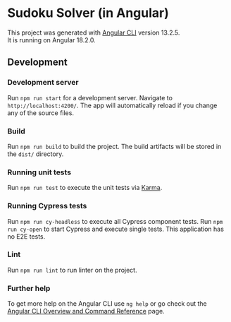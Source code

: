 # Sudoku Solver (in Angular)

This project was generated with [Angular CLI](https://github.com/angular/angular-cli) version 13.2.5.  
It is running on Angular 18.2.0.

## Development

### Development server

Run `npm run start` for a development server. Navigate to `http://localhost:4200/`. The app will automatically reload if you change any of the source files.

### Build

Run `npm run build` to build the project. The build artifacts will be stored in the `dist/` directory.

### Running unit tests

Run `npm run test` to execute the unit tests via [Karma](https://karma-runner.github.io).

### Running Cypress tests

Run `npm run cy-headless` to execute all Cypress component tests. Run `npm run cy-open` to start Cypress and execute single tests.
This application has no E2E tests.

### Lint

Run `npm run lint` to run linter on the project.

### Further help

To get more help on the Angular CLI use `ng help` or go check out the [Angular CLI Overview and Command Reference](https://angular.io/cli) page.
